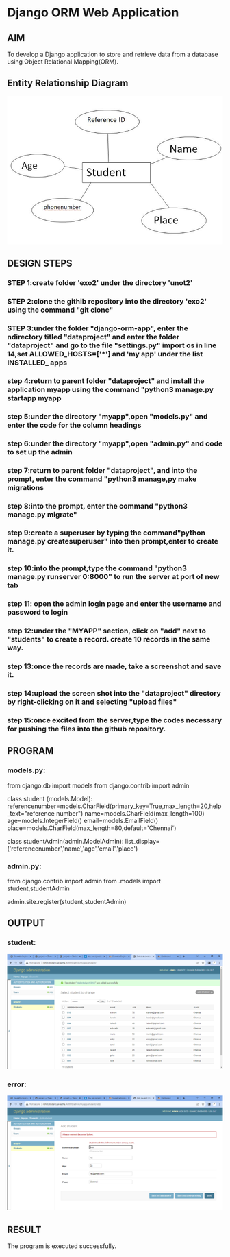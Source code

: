 # Django ORM Web Application

## AIM
To develop a Django application to store and retrieve data from a database using Object Relational Mapping(ORM).

## Entity Relationship Diagram

![ERdiagram](ERdiagram.jpeg)

## DESIGN STEPS

### STEP 1:create folder 'exo2' under the directory 'unot2'

### STEP 2:clone the githib repository into the directory 'exo2' using the command "git clone<url>"

### STEP 3:under the folder "django-orm-app", enter the ndirectory titled "dataproject" and enter the folder "dataproject" and go to the file "settings.py" import os in line 14,set ALLOWED_HOSTS=['*'] and 'my app' under the list INSTALLED_ apps

### step 4:return to parent folder "dataproject" and install the application myapp using the command "python3 manage.py startapp myapp

### step 5:under the directory "myapp",open "models.py" and enter the code for the column headings

### step 6:under the directory "myapp",open "admin.py" and code to set up the admin

### step 7:return to parent folder "dataproject", and into the prompt, enter the command "python3 manage,py make migrations

### step 8:into the prompt, enter the command "python3 manage.py migrate"

### step 9:create a superuser by typing the command"python manage.py createsuperuser" into then prompt,enter to create it.

### step 10:into the prompt,type the command "python3 manage.py runserver 0:8000" to run the server at port of new tab

### step 11: open the admin login page and enter the username and password to login

### step 12:under the "MYAPP" section, click on "add" next to "students" to create a record. create 10 records in the same way.

### step 13:once the records are made, take a screenshot and save it.

### step 14:upload the screen shot into the "dataproject" directory by right-clicking on it and selecting "upload files"

### step 15:once excited from the server,type the codes necessary for pushing the files into the github repository.

## PROGRAM

### models.py:
from django.db import models
from django.contrib import admin

class student (models.Model):
    referencenumber=models.CharField(primary_key=True,max_length=20,help_text="reference number")
    name=models.CharField(max_length=100)
    age=models.IntegerField()
    email=models.EmailField()
    place=models.CharField(max_length=80,default='Chennai')

class studentAdmin(admin.ModelAdmin):
    list_display=('referencenumber','name','age','email','place')    

### admin.py:
from django.contrib import admin
from .models import student,studentAdmin

admin.site.register(student,studentAdmin)


## OUTPUT

### student:
![student](student.png)

### error:
![error](error.png)

## RESULT
The program is executed successfully.